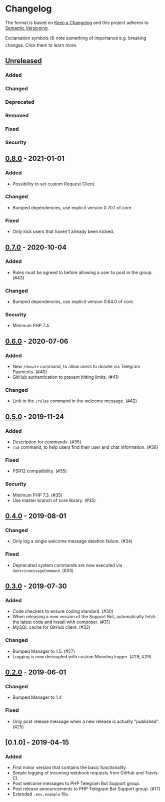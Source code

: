 # Changelog
The format is based on [Keep a Changelog](http://keepachangelog.com/) and this project adheres to [Semantic Versioning](http://semver.org/).

Exclamation symbols (:exclamation:) note something of importance e.g. breaking changes. Click them to learn more.

## [Unreleased]
### Added
### Changed
### Deprecated
### Removed
### Fixed
### Security

## [0.8.0] - 2021-01-01
### Added
- Possibility to set custom Request Client.
### Changed
- Bumped dependencies, use explicit version 0.70.1 of core.
### Fixed
- Only kick users that haven't already been kicked.

## [0.7.0] - 2020-10-04
### Added
- Rules must be agreed to before allowing a user to post in the group. (#43)
### Changed
- Bumped dependencies, use explicit version 0.64.0 of core.
### Security
- Minimum PHP 7.4.

## [0.6.0] - 2020-07-06
### Added
- New `/donate` command, to allow users to donate via Telegram Payments. (#40)
- GitHub authentication to prevent hitting limits. (#41)
### Changed
- Link to the `/rules` command in the welcome message. (#42)

## [0.5.0] - 2019-11-24
### Added
- Description for commands. (#35)
- `/id` command, to help users find their user and chat information. (#36)
### Fixed
- PSR12 compatibility. (#35)
### Security
- Minimum PHP 7.3. (#35)
- Use master branch of core library. (#35)

## [0.4.0] - 2019-08-01
### Changed
- Only log a single welcome message deletion failure. (#34)
### Fixed
- Deprecated system commands are now executed via `GenericmessageCommand`. (#33)

## [0.3.0] - 2019-07-30
### Added
- Code checkers to ensure coding standard. (#30)
- When releasing a new version of the Support Bot, automatically fetch the latest code and install with composer. (#31)
- MySQL cache for GitHub client. (#32)
### Changed
- Bumped Manager to 1.5. (#27)
- Logging is now decoupled with custom Monolog logger. (#28, #29)

## [0.2.0] - 2019-06-01
### Changed
- Bumped Manager to 1.4
### Fixed
- Only post release message when a new release is actually "published". (#25)

## [0.1.0] - 2019-04-15
### Added
- First minor version that contains the basic functionality.
- Simple logging of incoming webhook requests from GitHub and Travis-CI.
- Post welcome messages to PHP Telegram Bot Support group.
- Post release announcements to PHP Telegram Bot Support group. (#17)
- Extended `.env.example` file.

[Unreleased]: https://github.com/php-telegram-bot/support-bot/compare/master...develop
[0.8.0]: https://github.com/php-telegram-bot/support-bot/compare/0.7.0...0.8.0
[0.7.0]: https://github.com/php-telegram-bot/support-bot/compare/0.6.0...0.7.0
[0.6.0]: https://github.com/php-telegram-bot/support-bot/compare/0.5.0...0.6.0
[0.5.0]: https://github.com/php-telegram-bot/support-bot/compare/0.4.0...0.5.0
[0.4.0]: https://github.com/php-telegram-bot/support-bot/compare/0.3.0...0.4.0
[0.3.0]: https://github.com/php-telegram-bot/support-bot/compare/0.2.0...0.3.0
[0.2.0]: https://github.com/php-telegram-bot/support-bot/compare/0.1.0...0.2.0
